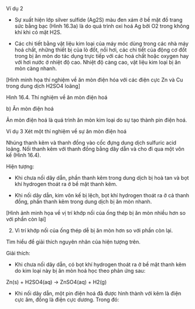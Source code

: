 Ví dụ 2

- Sự xuất hiện lớp silver sulfide (Ag2S) màu đen xám ở bề mặt đồ trang sức bằng bạc (Hình 16.3a) là do quá trình oxi hoá Ag bởi O2 trong không khí khi có mặt H2S.

- Các chi tiết bằng vật liệu kim loại của máy móc dùng trong các nhà máy hoá chất, những thiết bị của lò đốt, nồi hơi, các chi tiết của động cơ đốt trong bị ăn mòn do tác dụng trực tiếp với các hoá chất hoặc oxygen hay với hơi nước ở nhiệt độ cao. Nhiệt độ càng cao, vật liệu kim loại bị ăn mòn càng nhanh.

[Hình minh họa thí nghiệm về ăn mòn điện hóa với các điện cực Zn và Cu trong dung dịch H2SO4 loãng]

Hình 16.4. Thí nghiệm về ăn mòn điện hoá

b) Ăn mòn điện hoá

Ăn mòn điện hoá là quá trình ăn mòn kim loại do sự tạo thành pin điện hoá.

Ví dụ 3 Xét một thí nghiệm về sự ăn mòn điện hoá

Nhúng thanh kẽm và thanh đồng vào cốc đựng dung dịch sulfuric acid loãng. Nối thanh kẽm với thanh đồng bằng dây dẫn và cho đi qua một vôn kế (Hình 16.4).

Hiện tượng:

- Khi chưa nối dây dẫn, phần thanh kẽm trong dung dịch bị hoà tan và bọt khí hydrogen thoát ra ở bề mặt thanh kẽm.

- Khi nối dây dẫn, kim vôn kế bị lệch, bọt khí hydrogen thoát ra ở cả thanh đồng, phần thanh kẽm trong dung dịch bị ăn mòn nhanh.

[Hình ảnh minh họa về vị trí khớp nối của ống thép bị ăn mòn nhiều hơn so với phần còn lại]

2. Vì trí khớp nối của ống thép dễ bị ăn mòn hơn so với phần còn lại.

Tìm hiểu để giải thích nguyên nhân của hiện tượng trên.

Giải thích:

- Khi chưa nối dây dẫn, có bọt khí hydrogen thoát ra ở bề mặt thanh kẽm do kim loại này bị ăn mòn hoá học theo phản ứng sau:

Zn(s) + H2SO4(aq) → ZnSO4(aq) + H2(g)

- Khi nối dây dẫn, một pin điện hoá đã được hình thành với kẽm là điện cực âm, đồng là điện cực dương. Trong đó: